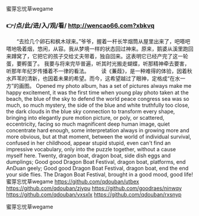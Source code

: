 
蜜芽忘忧草wegame




### 👉/点/此/进/入/观/看/ http://wencao66.com?xbkvq




　　“去捡几个卵石和枫木球来。”爷爷，握着一杆长竿烟筒从屋里出来了，吧嗒吧嗒地吸着烟，悠闲，从容。我从梦境一样的状态回过神来。原来，鹅婆从溪里跑回来蹲窝了，它把它的孩子交给丈夫带着，独自回来。这表明它已经产完了这一轮蛋，要孵蛋了。
我要与将来完毕普遍，听其时光搬走蝴蝶，听那精神牵去要害，听那年年纪岁传播着不一律的看法。
　　读《蒹葭》，是一种难得的体验，因着秋水芦苇的清新，也因着未果的希望。而今，这希望越过了眼神，定格成“在水一方”的画图。
Opened my photo album, has a set of pictures always make me happy excitement, it was the first time when young play photo taken at the beach, the blue of the sky to defend the world peace congress sea was so much, so much mystery, the side of the blue and white truthfully too close, the dark clouds in the blue sky connection to transform every shape, bringing into elegantly pure motion picture, or poly, or scattered, eccentricity, facing so much magnificent deep human image, quiet concentrate hard enough, some interpretation always in growing more and more obvious, but at that moment, between the world of individual survival, confused in her childhood, appear stupid stupid, even can't find an impressive vocabulary, only into the puzzle together, without a cause myself here.
Twenty, dragon boat, dragon boat, side dish eggs and dumplings;
Good good Dragon Boat Festival, dragon boat, platforms, end AnDuan geely;
Good good Dragon Boat Festival, dragon boat, end the end your side flies.
The Dragon Boat Festival, brought in a good mood, good life!
蜜芽忘忧草wegame https://github.com/qdouban/utbex
https://github.com/qdouban/zjypu
https://github.com/goodraes/ninwqy
https://github.com/qdouban/vxsxlx
https://github.com/qdouban/rxsnyp





蜜芽忘忧草wegame
